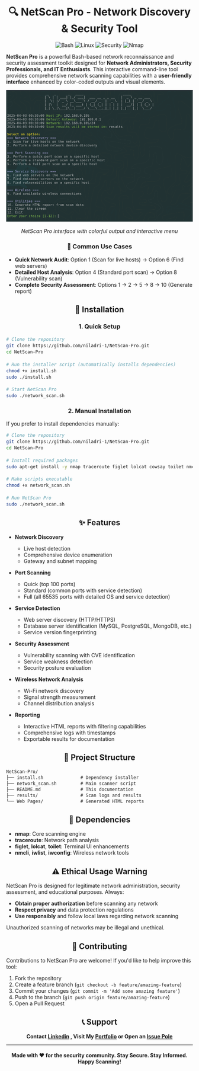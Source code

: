 # <div align="center"> 🔍 NetScan Pro - Network Discovery & Security Tool</div>

<div align="center">
  <img src="https://img.shields.io/badge/Bash-4EAA25?style=for-the-badge&logo=gnu-bash&logoColor=white" alt="Bash">
  <img src="https://img.shields.io/badge/Linux-FCC624?style=for-the-badge&logo=linux&logoColor=black" alt="Linux">
  <img src="https://img.shields.io/badge/Security-ED1C24?style=for-the-badge&logo=security&logoColor=white" alt="Security">
  <img src="https://img.shields.io/badge/Nmap-0E83CD?style=for-the-badge&logo=nmap&logoColor=white" alt="Nmap">
</div>

**NetScan Pro** is a powerful Bash-based network reconnaissance and security assessment toolkit designed for **Network Administrators, Security Professionals, and IT Enthusiasts**. This interactive command-line tool provides comprehensive network scanning capabilities with a **user-friendly interface** enhanced by color-coded outputs and visual elements.

<div align="center">
  <img src="https://github.com/niladri-1/NetScan-Pro/blob/main/assets/Preview.png" alt="NetScan Pro Preview" width="700">
  <p><i>NetScan Pro interface with colorful output and interactive menu</i></p>
</div>


### <div align="center">📌 Common Use Cases</div>

- **Quick Network Audit**: Option 1 (Scan for live hosts) → Option 6 (Find web servers)
- **Detailed Host Analysis**: Option 4 (Standard port scan) → Option 8 (Vulnerability scan)
- **Complete Security Assessment**: Options 1 → 2 → 5 → 8 → 10 (Generate report)


## <div align="center">🚀 Installation

### <div align="center">1. Quick Setup

```bash
# Clone the repository
git clone https://github.com/niladri-1/NetScan-Pro.git
cd NetScan-Pro

# Run the installer script (automatically installs dependencies)
chmod +x install.sh
sudo ./install.sh

# Start NetScan Pro
sudo ./network_scan.sh
```

### <div align="center">2. Manual Installation

If you prefer to install dependencies manually:

```bash
# Clone the repository
git clone https://github.com/niladri-1/NetScan-Pro.git
cd NetScan-Pro

# Install required packages
sudo apt-get install -y nmap traceroute figlet lolcat cowsay toilet nmcli iwlist iwconfig

# Make scripts executable
chmod +x network_scan.sh

# Run NetScan Pro
sudo ./network_scan.sh
```


## <div align="center">✨ Features

- **Network Discovery**
  - Live host detection
  - Comprehensive device enumeration
  - Gateway and subnet mapping

- **Port Scanning**
  - Quick (top 100 ports)
  - Standard (common ports with service detection)
  - Full (all 65535 ports with detailed OS and service detection)

- **Service Detection**
  - Web server discovery (HTTP/HTTPS)
  - Database server identification (MySQL, PostgreSQL, MongoDB, etc.)
  - Service version fingerprinting

- **Security Assessment**
  - Vulnerability scanning with CVE identification
  - Service weakness detection
  - Security posture evaluation

- **Wireless Network Analysis**
  - Wi-Fi network discovery
  - Signal strength measurement
  - Channel distribution analysis

- **Reporting**
  - Interactive HTML reports with filtering capabilities
  - Comprehensive logs with timestamps
  - Exportable results for documentation


## <div align="center">📁 Project Structure</div>

```
NetScan-Pro/
├── install.sh              # Dependency installer
├── network_scan.sh         # Main scanner script
├── README.md               # This documentation
├── results/                # Scan logs and results
└── Web Pages/              # Generated HTML reports
```

## <div align="center">🔧 Dependencies</div>

- **nmap**: Core scanning engine
- **traceroute**: Network path analysis
- **figlet**, **lolcat**, **toilet**: Terminal UI enhancements
- **nmcli**, **iwlist**, **iwconfig**: Wireless network tools

## <div align="center">⚠️ Ethical Usage Warning</div>

NetScan Pro is designed for legitimate network administration, security assessment, and educational purposes. Always:

- **Obtain proper authorization** before scanning any network
- **Respect privacy** and data protection regulations
- **Use responsibly** and follow local laws regarding network scanning

Unauthorized scanning of networks may be illegal and unethical.

## <div align="center">🤝 Contributing</div>

Contributions to NetScan Pro are welcome! If you'd like to help improve this tool:

1. Fork the repository
2. Create a feature branch (`git checkout -b feature/amazing-feature`)
3. Commit your changes (`git commit -m 'Add some amazing feature'`)
4. Push to the branch (`git push origin feature/amazing-feature`)
5. Open a Pull Request


## <div align="center">📞 Support</div>
<div align="center">

**Contact [Linkedin](https://linkedin.com/in/niladri1) ,
Visit My [Portfolio](https://niladri1.vercel.app) or
Open an [Issue Pole](https://github.com/niladri-1/NetScan-Pro/issues)**
</div>

---

<div align="center">
  <h4>Made with ❤️ for the security community. Stay Secure. Stay Informed. Happy Scanning!</h4>
</div>